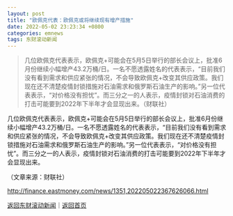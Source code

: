 ```yaml
---
layout: post
title: "欧佩克代表：欧佩克或将继续现有增产措施"
date: 2022-05-02 23:23:34 +0800
categories: emnews
tags: 东财滚动新闻
---
```

> 几位欧佩克代表表示，欧佩克+可能会在5月5日举行的部长会议上，批准6月份继续小幅增产43.2万桶/日。一名不愿透露姓名的代表表示，“目前我们没有看到需求和供应紧张的情况，不会导致欧佩克+改变其供应政策。我们现在还不清楚疫情封锁措施对石油需求和俄罗斯石油生产的影响。”另一位代表表示，“对价格没有担忧”。而三分之一的人表示，疫情封锁对石油消费的打击可能要到2022年下半年才会显现出来。（财联社）

<p>几位欧佩克代表表示，欧佩克+可能会在5月5日举行的部长会议上，批准6月份继续小幅增产43.2万桶/日。一名不愿透露姓名的代表表示，“目前我们没有看到需求和供应紧张的情况，不会导致欧佩克+改变其供应政策。我们现在还不清楚疫情封锁措施对石油需求和俄罗斯石油生产的影响。”另一位代表表示，“对价格没有担忧”。而三分之一的人表示，疫情封锁对石油消费的打击可能要到2022年下半年才会显现出来。</p><p class="em_media">（文章来源：财联社）</p>

<http://finance.eastmoney.com/news/1351,202205022367626066.html>

[返回东财滚动新闻](//finews.withounder.com/emnews/)｜[返回首页](//finews.withounder.com/)